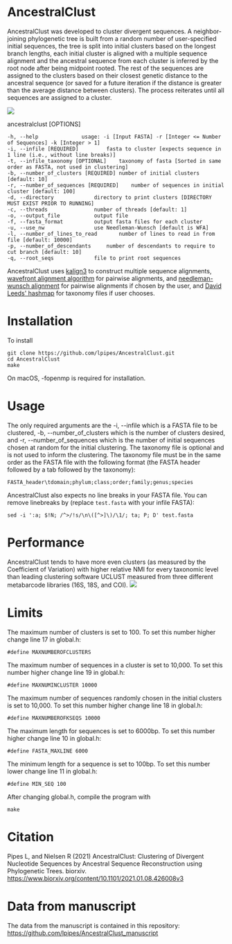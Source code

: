# AncestralClust
AncestralClust was developed to cluster divergent sequences. A neighbor-joining phylogenetic tree is built from a random number of user-specified initial sequences, the tree is split into initial clusters based on the longest branch lengths, each initial cluster is aligned with a multiple sequence alignment and the ancestral sequence from each cluster is inferred by the root node after being midpoint rooted. The rest of the sequences are assigned to the clusters based on their closest genetic distance to the ancestral sequence (or saved for a future iteration if the distance is greater than the average distance between clusters). The process reiterates until all sequences are assigned to a cluster.

<img src="https://github.com/lpipes/AncestralClust/blob/master/cluster_ancestral.png?raw=true">

ancestralclust [OPTIONS]
	
	-h, --help				usage: -i [Input FASTA] -r [Integer <= Number of Sequences] -k [Integer > 1]
	-i, --infile [REQUIRED]			fasta to cluster [expects sequence in 1 line (i.e., without line breaks)]
	-t, --infile_taxonomy [OPTIONAL]	taxonomy of fasta [Sorted in same order as FASTA, not used in clustering]
	-b, --number_of_clusters [REQUIRED]	number of initial clusters [default: 10]
	-r, --number_of_sequences [REQUIRED]	number of sequences in initial cluster [default: 100]
	-d, --directory				directory to print clusters [DIRECTORY MUST EXIST PRIOR TO RUNNING]
	-c, --threads				number of threads [default: 1]
	-o, --output_file			output file
	-f, --fasta_format			output fasta files for each cluster
	-u, --use_nw				use Needleman-Wunsch [default is WFA]
	-l, --number_of_lines_to_read		number of lines to read in from file [default: 10000]
	-p, --number_of_descendants		number of descendants to require to cut branch [default: 10]
	-q, --root_seqs				file to print root sequences

AncestralClust uses <a href="https://github.com/TimoLassmann/kalign">kalign3</a> to construct multiple sequence alignments, <a href="https://github.com/smarco/WFA">wavefront alignment algorithm</a> for pairwise alignments, and <a href="https://github.com/noporpoise/seq-align">needleman-wunsch alignment</a> for pairwise alignments if chosen by the user, and <a href="https://github.com/DavidLeeds/hashmap">David Leeds' hashmap</a> for taxonomy files if user chooses.

# Installation
To install

	git clone https://github.com/lpipes/AncestralClust.git
	cd AncestralClust
	make

On macOS, -fopenmp is required for installation.

# Usage
The only required arguments are the -i, --infile which is a FASTA file to be clustered, -b, --number_of_clusters which is the number of clusters desired, and -r, --number_of_sequences which is the number of initial sequences chosen at random for the initial clustering. The taxonomy file is optional and is not used to inform the clustering. The taxonomy file must be in the same order as the FASTA file with the following format (the FASTA header followed by a tab followed by the taxonomy):

	FASTA_header\tdomain;phylum;class;order;family;genus;species

AncestralClust also expects no line breaks in your FASTA file. You can remove linebreaks by (replace `test.fasta` with your infile FASTA):

	sed -i ':a; $!N; /^>/!s/\n\([^>]\)/\1/; ta; P; D' test.fasta

# Performance
AncestralClust tends to have more even clusters (as measured by the Coefficient of Variation) with higher relative NMI for every taxonomic level than leading clustering software UCLUST measured from three different metabarcode libraries (16S, 18S, and COI).
<img src="https://github.com/lpipes/AncestralClust/blob/master/RelativeNMI_species.png?raw=true">

# Limits
The maximum number of clusters is set to 100. To set this number higher change line 17 in global.h:

	#define MAXNUMBEROFCLUSTERS

The maximum number of sequences in a cluster is set to 10,000. To set this number higher change line 19 in global.h:

	#define MAXNUMINCLUSTER 10000

The maximum number of sequences randomly chosen in the initial clusters is set to 10,000. To set this number higher change line 18 in global.h:

	#define MAXNUMBEROFKSEQS 10000

The maximum length for sequences is set to 6000bp. To set this number higher change line 10 in global.h:

	#define FASTA_MAXLINE 6000

The minimum length for a sequence is set to 100bp. To set this number lower change line 11 in global.h:

	#define MIN_SEQ 100
 
After changing global.h, compile the program with
	
	make

# Citation
Pipes L, and Nielsen R (2021) AncestralClust: Clustering of Divergent Nucleotide Sequences by Ancestral Sequence Reconstruction using Phylogenetic Trees. biorxiv. 
<a href="https://www.biorxiv.org/content/10.1101/2021.01.08.426008v3">https://www.biorxiv.org/content/10.1101/2021.01.08.426008v3</a>

# Data from manuscript
The data from the manuscript is contained in this repository: <a href="https://github.com/lpipes/AncestralClust_manuscript">https://github.com/lpipes/AncestralClust_manuscript</a>
